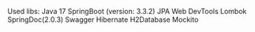 Used libs:
  Java 17
  SpringBoot (version: 3.3.2)
  JPA
  Web
  DevTools
  Lombok
  SpringDoc(2.0.3)
    Swagger
  Hibernate
  H2Database
  Mockito
  
  
